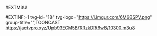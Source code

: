 #EXTM3U

#EXTINF:-1 tvg-id="18" tvg-logo="https://i.imgur.com/6M68SPV.png" group-title="",TOONCAST
https://jactvpro.xyz/Upb93ECM5B/RRzkDRt6w8/10300.m3u8
